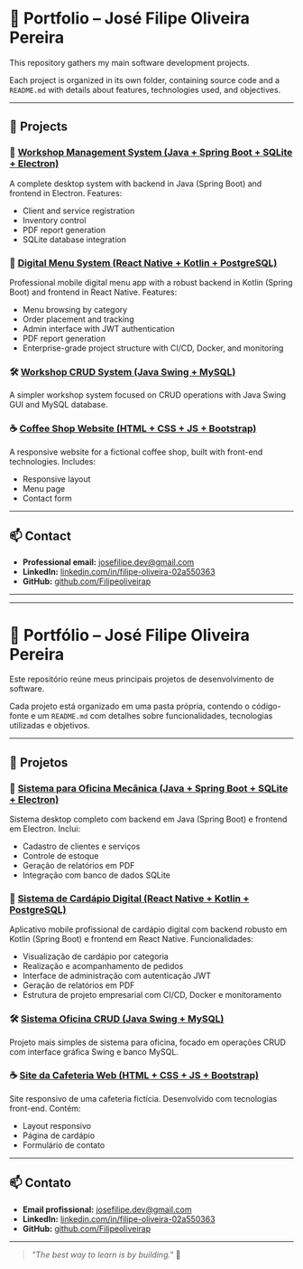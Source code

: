 # 💼 Portfolio – José Filipe Oliveira Pereira

This repository gathers my main software development projects.

Each project is organized in its own folder, containing source code and a `README.md` with details about features, technologies used, and objectives.

---

## 📁 Projects

### 🚗 [Workshop Management System (Java + Spring Boot + SQLite + Electron)](./sistema-oficina/)
A complete desktop system with backend in Java (Spring Boot) and frontend in Electron. Features:
- Client and service registration
- Inventory control
- PDF report generation
- SQLite database integration

### 📱 [Digital Menu System (React Native + Kotlin + PostgreSQL)](./digital-menu/)
Professional mobile digital menu app with a robust backend in Kotlin (Spring Boot) and frontend in React Native. Features:
- Menu browsing by category
- Order placement and tracking
- Admin interface with JWT authentication
- PDF report generation
- Enterprise-grade project structure with CI/CD, Docker, and monitoring


### 🛠️ [Workshop CRUD System (Java Swing + MySQL)](./sistema-oficina-crud/)
A simpler workshop system focused on CRUD operations with Java Swing GUI and MySQL database.

### ☕ [Coffee Shop Website (HTML + CSS + JS + Bootstrap)](./cafeteria-web/)
A responsive website for a fictional coffee shop, built with front-end technologies. Includes:
- Responsive layout
- Menu page
- Contact form

---

## 📫 Contact

- **Professional email:** josefilipe.dev@gmail.com  
- **LinkedIn:** [linkedin.com/in/filipe-oliveira-02a550363](https://www.linkedin.com/in/filipe-oliveira-02a550363)  
- **GitHub:** [github.com/Filipeoliveirap](https://github.com/Filipeoliveirap)

---

---

# 💼 Portfólio – José Filipe Oliveira Pereira

Este repositório reúne meus principais projetos de desenvolvimento de software.

Cada projeto está organizado em uma pasta própria, contendo o código-fonte e um `README.md` com detalhes sobre funcionalidades, tecnologias utilizadas e objetivos.

---

## 📁 Projetos

### 🚗 [Sistema para Oficina Mecânica (Java + Spring Boot + SQLite + Electron)](./sistema-oficina/)
Sistema desktop completo com backend em Java (Spring Boot) e frontend em Electron. Inclui:
- Cadastro de clientes e serviços
- Controle de estoque
- Geração de relatórios em PDF
- Integração com banco de dados SQLite

### 📱 [Sistema de Cardápio Digital (React Native + Kotlin + PostgreSQL)](./digital-menu/)
Aplicativo mobile profissional de cardápio digital com backend robusto em Kotlin (Spring Boot) e frontend em React Native. Funcionalidades:
- Visualização de cardápio por categoria
- Realização e acompanhamento de pedidos
- Interface de administração com autenticação JWT
- Geração de relatórios em PDF
- Estrutura de projeto empresarial com CI/CD, Docker e monitoramento

### 🛠️ [Sistema Oficina CRUD (Java Swing + MySQL)](./sistema-oficina-crud/)
Projeto mais simples de sistema para oficina, focado em operações CRUD com interface gráfica Swing e banco MySQL.

### ☕ [Site da Cafeteria Web (HTML + CSS + JS + Bootstrap)](./cafeteria-web/)
Site responsivo de uma cafeteria fictícia. Desenvolvido com tecnologias front-end. Contém:
- Layout responsivo
- Página de cardápio
- Formulário de contato

---

## 📫 Contato

- **Email profissional:** josefilipe.dev@gmail.com  
- **LinkedIn:** [linkedin.com/in/filipe-oliveira-02a550363](https://www.linkedin.com/in/filipe-oliveira-02a550363)  
- **GitHub:** [github.com/Filipeoliveirap](https://github.com/Filipeoliveirap)

---

> _"The best way to learn is by building."_ 🚀
